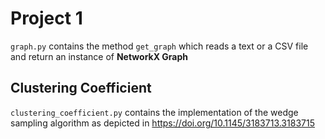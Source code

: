 # Project 1

`graph.py` contains the method `get_graph` which reads a text or a CSV file and return an instance of **NetworkX Graph**


## Clustering Coefficient

`clustering_coefficient.py` contains the implementation of the wedge sampling algorithm as depicted in <https://doi.org/10.1145/3183713.3183715>
